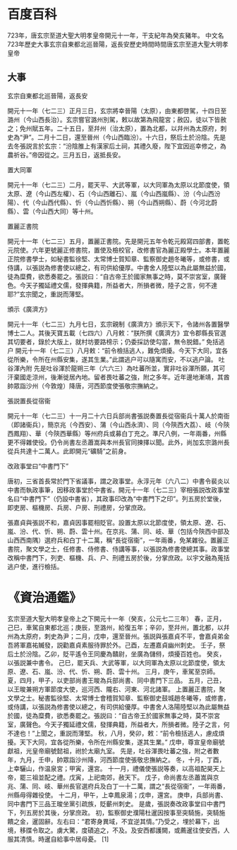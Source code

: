 # 百度百科

723年，唐玄宗至道大聖大明孝皇帝開元十一年，干支紀年為癸亥豬年。
中文名723年歷史大事玄宗自東都北巡晉陽，返長安歷史時間時間唐玄宗至道大聖大明孝皇帝

## 大事

玄宗自東都北巡晉陽，返長安

開元十一年（七二三）正月三日，玄宗將幸晉陽（太原），由東都啓駕，十四日至潞州（今山西長治）。玄宗嘗官潞州別駕，敕以故第為飛龍宮；赦囚，徒以下皆赦之；免州賦五年。二十五日，至幷州（治太原），置為北都，以幷州為太原府，刺史為“尹”。二月十二日，還至晉州（今山西臨汾）。十六日，祭后土於汾陰。先是去冬張説言於玄宗：“汾陰脽上有漢家后土祠，其禮久廢，陛下宜因巡幸修之，為農祈谷。”帝因從之。三月五日，返抵長安。

置大同軍

開元十一年（七二三）二月，罷天平、大武等軍，以大同軍為太原以北節度使，領太原、遼（今山西左權）、石（今山西離石）、嵐（今山西嵐縣）、汾（今山西汾陽）、代（今山西代縣）、忻（今山西忻縣）、朔（今山西朔縣）、蔚（今河北蔚縣）、雲（今山西大同）等十州。

置麗正書院

開元十一年（七二三）五月，置麗正書院。先是開元五年令乾元殿寫四部書，置乾元院使。六年更號麗正修書院，置使及檢校官，改修書官為麗正殿學士。本年置麗正院修書學士，如秘書監徐堅、太常博士賀知章、監察御史趙冬曦等，或修書，或侍講，以張説為修書使以總之，有司供給優厚。中書舍人陸堅以為此屬無益於國，徒為糜費，欲悉奏罷之。張説曰：“自古帝王於國家無事之時，莫不崇宮室，廣聲色。今天子獨延禮文儒，發揮典籍，所益者大，所損者微，陸子之言，何不達耶?”玄宗聞之，重説而薄堅。

頒示《廣濟方》

開元十一年（七二三）九月七日，玄宗親制《廣濟方》頒示天下，令諸州各置醫學博士二人。其後天寶五載（七四六）八月敕：“朕所撰《廣濟方》宜令郡縣長官選其切要者，錄於大版上，就村坊要路榜示；仍委採訪使勾當，無令脱錯。”
免括逃户
開元十一年（七二三）八月敕：“前令檢括逃人，難免煩擾。今天下大同，宜各從所樂，令所在州縣安集，遂其生業。”此謂逃户可以隨寓而安，不以逃户論。
吐谷渾內附
先是吐谷渾於龍朔三年（六六三）為吐蕃所並，實非吐谷渾所願，其可汗棄國走涼州，後漸徙居內地。留者畏吐蕃之強，附之多年。近年邊地漸靖，其酋帥眾詣沙州（今敦煌）降唐，河西節度使張敬宗撫納之。

張説置長從宿衞

開元十一年（七二三）十一月二十六日兵部尚書張説奏置長從宿衞兵十萬人於南衙（即諸衞兵），簡京兆（今西安）、蒲（今山西永濟）、同（今陝西大荔）、岐（今陝西鳳翔）、華（今陝西華縣）等州府兵或募白丁充之。準尺八例，一年兩番，州縣更不得雜使役。仍令尚書左丞蕭嵩與本州長官同揀擇以聞。此外，尚加玄宗潞州長從兵共達十二萬人。此即開元“礦騎”之前身。

改政事堂曰“中書門下”

唐初，三省首長常於門下省議事，謂之政事堂。永淳元年（六八二）中書令裴炎以中書而執政事筆，因移政事堂於中書省。開元十一年（七二三）宰相張説改政事堂名曰“中書門下”（仍設中書省），其政事印改為“中書門下之印”。列五房於堂後，即吏房、樞機房、兵房、户房、刑禮房，分掌庶政。

張嘉貞與張説不和，嘉貞因事罷相貶官。設置太原以北節度使，領太原、遼、石、嵐、汾、代、忻、朔、蔚、雲十州。在京兆、蒲、同、岐、華（包括今陝西中部及山西西南隅）選府兵和白丁十二萬，稱“長從宿衞”，一年兩番，免某雜役。置麗正書院，聚文學之士，任修書、侍修書、侍講等事，以張説為修書使總其事。政事堂改稱中書門下，列吏、樞機、兵、户、刑禮五房於後，分掌庶政。以宇文融為蒐括逃户使，進行檢括。

# 《資治通鑑》

玄宗至道大聖大明孝皇帝上之下開元十一年（癸亥，公元七二三年）
春，正月，己巳，車駕自東都北巡；庚辰，至潞州，給復五年；辛卯，至幷州，置北都，以幷州為太原府，刺史為尹；二月，戊申，還至晉州。張説與張嘉貞不平，會嘉貞弟金吾將軍嘉祐贓發，説勸嘉貞素服待罪於外。己酉，左遷嘉貞幽州刺史。
壬子，祭后土於汾陰。乙卯，貶平遙令王同慶為贛尉，坐廣為儲偫，煩擾百姓也。
癸亥，以張説兼中書令。
己巳，罷天兵、大武等軍，以大同軍為太原以北節度使，領太原、遼、石、嵐、汾、代、忻、朔、蔚、雲十州。
三月，庚午，車駕至京師。
夏，四月，甲子，以吏部尚書王晙為兵部尚書、同中書門下三品。
五月，己丑，以王晙兼朔方軍節度大使，巡河西、隴右、河東、河北諸軍。
上置麗正書院，聚文學之士。秘書監徐堅、太常博士會稽賀知章、監察御史鼓城趙冬曦等，或修書，或侍講，以張説為修書使以總之，有司供給優厚。中書舍人洛陽陸堅以為此屬無益於國，徒為糜費，欲悉奏罷之。張説曰：“自古帝王於國家無事之時，莫不崇宮室，廣聲色。今天子獨延禮文儒，發揮典籍，所益者大，所損者微。陸子之言，何不達也！”上聞之，重説而薄堅。
秋，八月，癸卯，敕：“前令檢括逃人，慮成煩擾。天下大同，宜各從所樂，令所在州縣安集，遂其生業。”
戊申，尊宣皇帝廟號獻祖，光皇帝廟號懿祖，祔於太廟九室。
先是，吐谷渾畏吐蕃之強，附之者數年，九月，壬申，帥眾詣沙州降，河西節度使張敬忠撫納之。
冬，十月，丁酉，上幸驪山，作温泉宮；甲寅，還宮。
十一月，禮儀使張説等奏，以高祖配昊天上帝，罷三祖並配之禮。戊寅，上祀南郊，赦天下。
戊子，命尚書左丞蕭嵩與京兆、蒲、同、岐、華州長官選府兵及白丁一十二萬，謂之“長從宿衞”，一年兩番，州縣毋得雜役使。
十二月，甲午，上幸鳳泉湯；戊申，還宮。
庚申，兵部尚書、同中書門下三品王晙坐黨引疏族，貶蘄州刺史。
是歲，張説奏改政事堂曰中書門下，列五房於其後，分掌庶政。
初，監察御史濮陽杜暹因按事至突騎施，突騎施饋之金，暹固辭。左右曰：“君寄身異域，不宜逆其情。”乃受之，埋於幕下，出境，移牒令取之。虜大驚，度磧追之，不及。及安西都護闕，或薦暹往使安西，人服其清慎。時暹自給事中居母憂。 [1] 